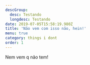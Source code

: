 ```yaml
---
descGroup:
  desc: Testando
  longdesc: Testando
date: 2019-07-05T15:58:19.980Z
title: 'Não vem com isso não, hein!'
menu: true
category: things i dont
order: 1
---
```

Nem vem q não tem!
